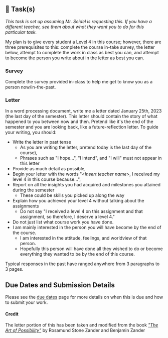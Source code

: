 ## &#x1F4D7; Task(s)

*This task is set up assuming Mr. Seidel is requesting this. If you have a different teacher, see them about what they want you to do for this particular task.*

My plan is to give every student a Level 4 in this course; however, there are three prerequisites to this: complete the course in-take survey, the letter below, attempt to complete the work in class as best you can, and attempt to become the person you write about in the letter as best you can.

### Survey

Complete the survey provided in-class to help me get to know you as a person now/in-the-past.

### Letter

In a word processing document, write me a letter dated January 25th, 2023 (the last day of the semester). This letter should contain the story of what happened to you between now and then. Pretend like it's the end of the semester and you are looking back, like a future-reflection letter. To guide your writing, you should:
* Write the letter in past tense
  * As you are writing the letter, pretend today is the last day of the course), 
  * Phrases such as "I hope...", "I intend", and "I will" must not appear in this letter 
* Provide as much detail as possible,
* Begin your letter with the words "\<_Insert teacher name_\>, I received my level 4 in this course because...",
* Report on all the insights you had acquired and milestones you attained during the semester
  * These could be skills you picked up along the way
* Explain how you achieved your level 4 without talking about the assignments
  * Do not say "I received a level 4 on this assignment and that assignment, so therefore, I deserve a level 4."
* Do not just list what course work you have done.
* I am mainly interested in the person you will have become by the end of the course. 
  * I am interested in the attitude, feelings, and worldview of that person. 
  * Hopefully this person will have done all they wished to do or become everything they wanted to be by the end of this course.

Typical responses in the past have ranged anywhere from 3 paragraphs to 3 pages.

## Due Dates and Submission Details

Please see the [due dates](./Due-Dates-and-Submission-Details) page for more details on when this is due and how to submit your work.

#### Credit
The letter portion of this has been taken and modified from the book [_"The Art of Possibility"_](https://www.penguinrandomhouse.ca/books/289694/the-art-of-possibility-by-rosamund-stone-zander-and-benjamin-zander/9780142001103) by Rosamund Stone Zander and Benjamin Zander
